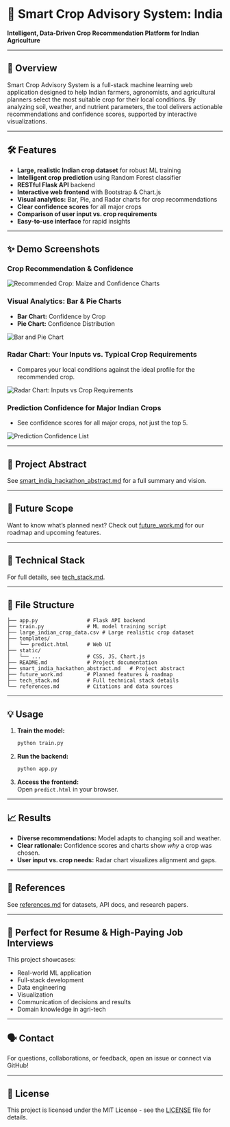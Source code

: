 # 🌾 Smart Crop Advisory System: India

**Intelligent, Data-Driven Crop Recommendation Platform for Indian Agriculture**

---

## 🚀 Overview

Smart Crop Advisory System is a full-stack machine learning web application designed to help Indian farmers, agronomists, and agricultural planners select the most suitable crop for their local conditions. By analyzing soil, weather, and nutrient parameters, the tool delivers actionable recommendations and confidence scores, supported by interactive visualizations.

---

## 🛠️ Features

- **Large, realistic Indian crop dataset** for robust ML training
- **Intelligent crop prediction** using Random Forest classifier
- **RESTful Flask API** backend
- **Interactive web frontend** with Bootstrap & Chart.js
- **Visual analytics:** Bar, Pie, and Radar charts for crop recommendations
- **Clear confidence scores** for all major crops
- **Comparison of user input vs. crop requirements**
- **Easy-to-use interface** for rapid insights

---

## ✨ Demo Screenshots

### Crop Recommendation & Confidence

![Recommended Crop: Maize and Confidence Charts](image/Crop%20Recommendation%20%26%20Confidence%20Charts.png)

### Visual Analytics: Bar & Pie Charts

- **Bar Chart:** Confidence by Crop
- **Pie Chart:** Confidence Distribution

![Bar and Pie Chart](image/Crop%20Recommendation%20%26%20Confidence%20Charts.png)

### Radar Chart: Your Inputs vs. Typical Crop Requirements

- Compares your local conditions against the ideal profile for the recommended crop.

![Radar Chart: Inputs vs Crop Requirements](image/Radar%20Chart%3A%20Your%20Inputs%20vs.%20Typical%20Crop%20Requirements.png)

### Prediction Confidence for Major Indian Crops

- See confidence scores for all major crops, not just the top 5.

![Prediction Confidence List](image/major_crops_confidence.png)

---

## 📜 Project Abstract

See [smart_india_hackathon_abstract.md](smart_india_hackathon_abstract.md) for a full summary and vision.

---

## 🚀 Future Scope

Want to know what’s planned next? Check out [future_work.md](future_work.md) for our roadmap and upcoming features.

---

## 🔬 Technical Stack

For full details, see [tech_stack.md](tech_stack.md).

---

## 📂 File Structure

```
├── app.py                # Flask API backend
├── train.py              # ML model training script
├── large_indian_crop_data.csv # Large realistic crop dataset
├── templates/
│   └── predict.html      # Web UI
├── static/
│   └── ...               # CSS, JS, Chart.js
├── README.md             # Project documentation
├── smart_india_hackathon_abstract.md   # Project abstract
├── future_work.md        # Planned features & roadmap
├── tech_stack.md         # Full technical stack details
└── references.md         # Citations and data sources
```

---

## 💡 Usage

1. **Train the model:**  
   ```bash
   python train.py
   ```
2. **Run the backend:**  
   ```bash
   python app.py
   ```
3. **Access the frontend:**  
   Open `predict.html` in your browser.

---

## 📈 Results

- **Diverse recommendations:** Model adapts to changing soil and weather.
- **Clear rationale:** Confidence scores and charts show *why* a crop was chosen.
- **User input vs. crop needs:** Radar chart visualizes alignment and gaps.

---

## 📑 References

See [references.md](references.md) for datasets, API docs, and research papers.

---

## 👔 Perfect for Resume & High-Paying Job Interviews

This project showcases:
- Real-world ML application
- Full-stack development
- Data engineering
- Visualization
- Communication of decisions and results
- Domain knowledge in agri-tech

---

## 🗣️ Contact

For questions, collaborations, or feedback, open an issue or connect via GitHub!

---

## 📜 License

This project is licensed under the MIT License - see the [LICENSE](LICENSE) file for details.
